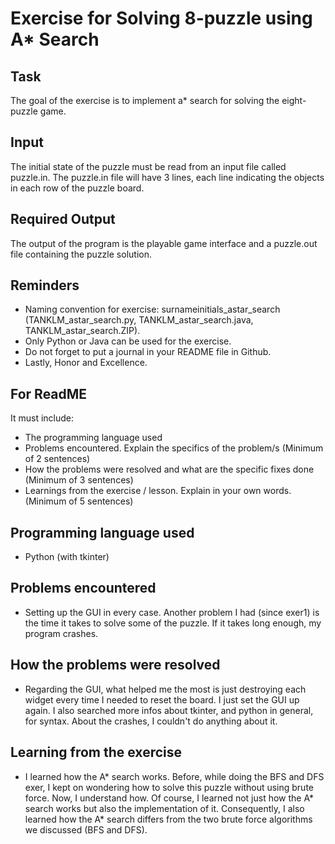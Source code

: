 # Exercise for Solving 8-puzzle using A* Search

## Task
The goal of the exercise is to implement a* search for solving the eight-puzzle game.

## Input
The initial state of the puzzle must be read from an input file called puzzle.in. The puzzle.in file will have 3 lines, each line indicating the objects in each row of the puzzle board.

## Required Output
The output of the program is the playable game interface and a puzzle.out file containing the puzzle solution.

## Reminders
- Naming convention for exercise: surnameinitials_astar_search (TANKLM_astar_search.py, TANKLM_astar_search.java, TANKLM_astar_search.ZIP).
- Only Python or Java can be used for the exercise.
- Do not forget to put a journal in your README file in Github.
- Lastly, Honor and Excellence.

## For ReadME
It must include:
- The programming language used
- Problems encountered. Explain the specifics of the problem/s (Minimum of 2 sentences)
- How the problems were resolved and what are the specific fixes done (Minimum of 3 sentences)
- Learnings from the exercise / lesson. Explain in your own words. (Minimum of 5 sentences)

## Programming language used
- Python (with tkinter)

## Problems encountered
- Setting up the GUI in every case. Another problem I had (since exer1) is the time it takes to solve some of the puzzle. If it takes long enough, my program crashes. 

## How the problems were resolved
- Regarding the GUI, what helped me the most is just destroying each widget every time I needed to reset the board. I just set the GUI up again. I also searched more infos about tkinter, and python in general, for syntax. About the crashes, I couldn't do anything about it.

## Learning from the exercise
- I learned how the A* search works. Before, while doing the BFS and DFS exer, I kept on wondering how to solve this puzzle without using brute force. Now, I understand how. Of course, I learned not just how the A* search works but also the implementation of it. Consequently, I also learned how the A* search differs from the two brute force algorithms we discussed (BFS and DFS).
